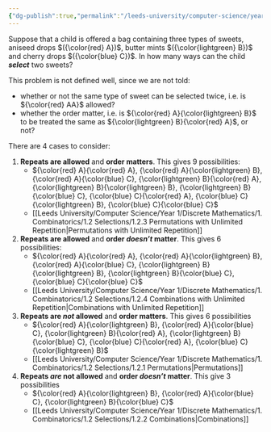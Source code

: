 ```yaml
---
{"dg-publish":true,"permalink":"/leeds-university/computer-science/year-1/discrete-mathematics/1-combinatorics/1-2-selections/1-2-selections/"}
---
```


Suppose that a child is offered a bag containing three types of sweets, aniseed drops $({\color{red} A})$, butter mints $({\color{lightgreen} B})$ and cherry drops $({\color{blue} C})$. In how many ways can the child ***select*** two sweets?

This problem is not defined well, since we are not told:
- whether or not the same type of sweet can be selected twice, i.e. is ${\color{red} AA}$ allowed?
- whether the order matter, i.e. is ${\color{red} A}{\color{lightgreen} B}$ to be treated the same as ${\color{lightgreen} B}{\color{red} A}$, or not?

There are 4 cases to consider:
1. **Repeats are allowed** and **order matters**. This gives 9 possibilities:
	- ${\color{red} A}{\color{red} A}, {\color{red} A}{\color{lightgreen} B}, {\color{red} A}{\color{blue} C}, {\color{lightgreen} B}{\color{red} A}, {\color{lightgreen} B}{\color{lightgreen} B}, {\color{lightgreen} B}{\color{blue} C}, {\color{blue} C}{\color{red} A}, {\color{blue} C}{\color{lightgreen} B}, {\color{blue} C}{\color{blue} C}$
	- [[Leeds University/Computer Science/Year 1/Discrete Mathematics/1. Combinatorics/1.2 Selections/1.2.3 Permutations with Unlimited Repetition\|Permutations with Unlimited Repetition]]
1. **Repeats are allowed** and **order *doesn’t* matter**. This gives 6 possibilities:
	- ${\color{red} A}{\color{red} A}, {\color{red} A}{\color{lightgreen} B}, {\color{red} A}{\color{blue} C}, {\color{lightgreen} B}{\color{lightgreen} B}, {\color{lightgreen} B}{\color{blue} C}, {\color{blue} C}{\color{blue} C}$
	- [[Leeds University/Computer Science/Year 1/Discrete Mathematics/1. Combinatorics/1.2 Selections/1.2.4 Combinations with Unlimited Repetition\|Combinations with Unlimited Repetition]]
1. **Repeats are *not* allowed** and **order matters**. This gives 6 possibilities
	- ${\color{red} A}{\color{lightgreen} B}, {\color{red} A}{\color{blue} C}, {\color{lightgreen} B}{\color{red} A}, {\color{lightgreen} B}{\color{blue} C}, {\color{blue} C}{\color{red} A}, {\color{blue} C}{\color{lightgreen} B}$
	- [[Leeds University/Computer Science/Year 1/Discrete Mathematics/1. Combinatorics/1.2 Selections/1.2.1 Permutations\|Permutations]]
2. **Repeats *are* not allowed** and **order *doesn’t* matter**. This give 3 possibilities
	- ${\color{red} A}{\color{lightgreen} B}, {\color{red} A}{\color{blue} C}, {\color{lightgreen} B}{\color{blue} C}$
	- [[Leeds University/Computer Science/Year 1/Discrete Mathematics/1. Combinatorics/1.2 Selections/1.2.2 Combinations\|Combinations]]

